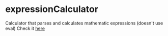 # expressionCalculator
 Calculator that parses and calculates mathematic expressions (doesn't use eval)
Check it [here](http://htmlpreview.github.io/?https://github.com/userfriendanonymous/expressionCalculator/blob/main/index.html)
